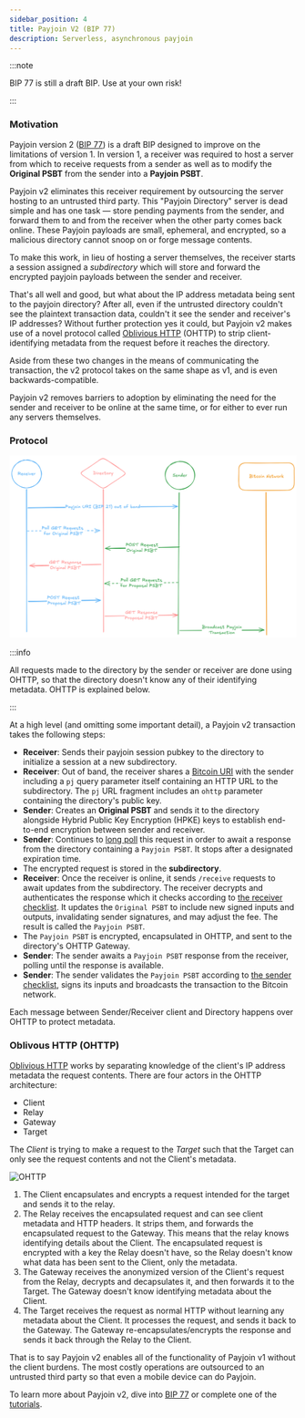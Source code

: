 ```yaml
---
sidebar_position: 4
title: Payjoin V2 (BIP 77)
description: Serverless, asynchronous payjoin
---
```


:::note

BIP 77 is still a draft BIP. Use at your own risk!

:::

### Motivation

Payjoin version 2 ([BIP 77](https://github.com/bitcoin/bips/blob/792e5852506ddc545559894754eec5a05da7a7bb/bip-0077.md)) is a draft BIP designed to improve on the limitations of version 1. In version 1, a receiver was required to host a server from which to receive requests from a sender as well as to modify the **Original PSBT** from the sender into a **Payjoin PSBT**.

Payjoin v2 eliminates this receiver requirement by outsourcing the server hosting to an untrusted third party. This "Payjoin Directory" server is dead simple and has one task — store pending payments from the sender, and forward them to and from the receiver when the other party comes back online. These Payjoin payloads are small, ephemeral, and encrypted, so a malicious directory cannot snoop on or forge message contents.

To make this work, in lieu of hosting a server themselves, the receiver starts a session assigned a _subdirectory_ which will store and forward the encrypted payjoin payloads between the sender and receiver.

That's all well and good, but what about the IP address metadata being sent to the payjoin directory? After all, even if the untrusted directory couldn't see the plaintext transaction data, couldn't it see the sender and receiver's IP addresses? Without further protection yes it could, but Payjoin v2 makes use of a novel protocol called [Oblivious HTTP](https://www.fastly.com/blog/enabling-privacy-on-the-internet-with-oblivious-http) (OHTTP) to strip client-identifying metadata from the request before it reaches the directory.

Aside from these two changes in the means of communicating the transaction, the v2 protocol takes on the same shape as v1, and is even backwards-compatible.

Payjoin v2 removes barriers to adoption by eliminating the need for the sender and receiver to be online at the same time, or for either to ever run any servers themselves.

### Protocol

![Payjoin V2 Flow](./img/v2.png)

:::info

All requests made to the directory by the sender or receiver are done using OHTTP, so that the directory doesn't know any of their identifying metadata. OHTTP is explained below.

:::

At a high level (and omitting some important detail), a Payjoin v2 transaction takes the following steps:

- **Receiver**: Sends their payjoin session pubkey to the directory to initialize a session at a new subdirectory.
- **Receiver**: Out of band, the receiver shares a [Bitcoin URI](https://github.com/bitcoin/bips/blob/master/bip-0021.mediawiki) with the sender including a `pj` query parameter itself containing an HTTP URL to the subdirectory. The `pj` URL fragment includes an `ohttp` parameter containing the directory's public key.
- **Sender**: Creates an **Original PSBT** and sends it to the directory alongside Hybrid Public Key Encryption (HPKE) keys to establish end-to-end encryption between sender and receiver.
- **Sender**: Continues to [long poll](https://javascript.info/long-polling) this request in order to await a response from the directory containing a `Payjoin PSBT`. It stops after a designated expiration time.
- The encrypted request is stored in the **subdirectory**.
- **Receiver**: Once the receiver is online, it sends `/receive` requests to await updates from the subdirectory. The receiver decrypts and authenticates the response which it checks according to [the receiver checklist](https://github.com/bitcoin/bips/blob/master/bip-0078.mediawiki#receivers-original-psbt-checklist). It updates the `Original PSBT` to include new signed inputs and outputs, invalidating sender signatures, and may adjust the fee. The result is called the `Payjoin PSBT`.
- The `Payjoin PSBT` is encrypted, encapsulated in OHTTP, and sent to the directory's OHTTP Gateway.
- **Sender**: The sender awaits a `Payjoin PSBT` response from the receiver, polling until the response is available.
- **Sender**: The sender validates the `Payjoin PSBT` according to [the sender checklist](https://github.com/bitcoin/bips/blob/792e5852506ddc545559894754eec5a05da7a7bb/bip-0077.md#senders-proposal-psbt-checklist), signs its inputs and broadcasts the transaction to the Bitcoin network.

Each message between Sender/Receiver client and Directory happens over OHTTP to protect metadata.

### Oblivous HTTP (OHTTP)

[Oblivious HTTP](https://www.ietf.org/rfc/rfc9458.html) works by separating knowledge of the client's IP address metadata the request contents. There are four actors in the OHTTP architecture:

- Client
- Relay
- Gateway
- Target

The _Client_ is trying to make a request to the _Target_ such that the Target can only see the request contents and not the Client's metadata.

![OHTTP](./img/ohttp.png)

1. The Client encapsulates and encrypts a request intended for the target and sends it to the relay.
2. The Relay receives the encapsulated request and can see client metadata and HTTP headers. It strips them, and forwards the encapsulated request to the Gateway. This means that the relay knows identifying details about the Client. The encapsulated request is encrypted with a key the Relay doesn't have, so the Relay doesn't know what data has been sent to the Client, only the metadata.
3. The Gateway receives the anonymized version of the Client's request from the Relay, decrypts and decapsulates it, and then forwards it to the Target. The Gateway doesn't know identifying metadata about the Client.
4. The Target receives the request as normal HTTP without learning any metadata about the Client. It processes the request, and sends it back to the Gateway. The Gateway re-encapsulates/encrypts the response and sends it back through the Relay to the Client.

That is to say Payjoin v2 enables all of the functionality of Payjoin v1 without the client burdens. The most costly operations are outsourced to an untrusted third party so that even a mobile device can do Payjoin.

To learn more about Payjoin v2, dive into [BIP 77](https://github.com/bitcoin/bips/pull/1483) or complete one of the [tutorials](/docs/category/tutorials).
